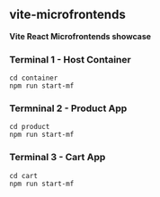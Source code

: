 ## vite-microfrontends

**Vite React Microfrontends showcase**

### Terminal 1 - Host Container
```
cd container  
npm run start-mf
```

### Termninal 2 - Product App
```
cd product  
npm run start-mf
```

### Terminal 3 - Cart App
```
cd cart  
npm run start-mf
```